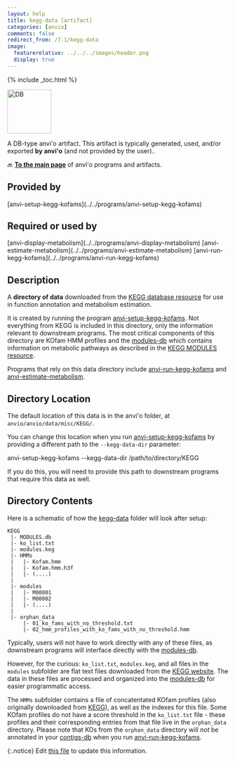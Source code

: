```yaml
---
layout: help
title: kegg-data [artifact]
categories: [anvio]
comments: false
redirect_from: /7.1/kegg-data
image:
  featurerelative: ../../../images/header.png
  display: true
---
```



{% include _toc.html %}


<img src="../../images/icons/DB.png" alt="DB" style="width:100px; border:none" />

A DB-type anvi'o artifact. This artifact is typically generated, used, and/or exported **by anvi'o** (and not provided by the user)..

🔙 **[To the main page](../../)** of anvi'o programs and artifacts.

## Provided by


<p style="text-align: left" markdown="1"><span class="artifact-p">[anvi-setup-kegg-kofams](../../programs/anvi-setup-kegg-kofams)</span></p>


## Required or used by


<p style="text-align: left" markdown="1"><span class="artifact-r">[anvi-display-metabolism](../../programs/anvi-display-metabolism)</span> <span class="artifact-r">[anvi-estimate-metabolism](../../programs/anvi-estimate-metabolism)</span> <span class="artifact-r">[anvi-run-kegg-kofams](../../programs/anvi-run-kegg-kofams)</span></p>


## Description

A **directory of data** downloaded from the [KEGG database resource](https://www.kegg.jp/) for use in function annotation and metabolism estimation.

It is created by running the program <span class="artifact-n">[anvi-setup-kegg-kofams](/help/7.1/programs/anvi-setup-kegg-kofams)</span>. Not everything from KEGG is included in this directory, only the information relevant to downstream programs. The most critical components of this directory are KOfam HMM profiles and the <span class="artifact-n">[modules-db](/help/7.1/artifacts/modules-db)</span> which contains information on metabolic pathways as described in the [KEGG MODULES resource](https://www.genome.jp/kegg/module.html).

Programs that rely on this data directory include <span class="artifact-n">[anvi-run-kegg-kofams](/help/7.1/programs/anvi-run-kegg-kofams)</span> and <span class="artifact-n">[anvi-estimate-metabolism](/help/7.1/programs/anvi-estimate-metabolism)</span>.

## Directory Location
The default location of this data is in the anvi'o folder, at `anvio/anvio/data/misc/KEGG/`. 

You can change this location when you run <span class="artifact-n">[anvi-setup-kegg-kofams](/help/7.1/programs/anvi-setup-kegg-kofams)</span> by providing a different path to the `--kegg-data-dir` parameter:

<div class="codeblock" markdown="1">
anvi&#45;setup&#45;kegg&#45;kofams &#45;&#45;kegg&#45;data&#45;dir /path/to/directory/KEGG
</div>

If you do this, you will need to provide this path to downstream programs that require this data as well.

## Directory Contents

Here is a schematic of how the <span class="artifact-n">[kegg-data](/help/7.1/artifacts/kegg-data)</span> folder will look after setup:

```
KEGG
 |- MODULES.db
 |- ko_list.txt
 |- modules.keg
 |- HMMs
 |   |- Kofam.hmm
 |   |- Kofam.hmm.h3f
 |   |- (....)
 |
 |- modules
 |   |- M00001
 |   |- M00002
 |   |- (....)
 |
 |- orphan_data
     |- 01_ko_fams_with_no_threshold.txt
     |- 02_hmm_profiles_with_ko_fams_with_no_threshold.hmm

```

Typically, users will not have to work directly with any of these files, as downstream programs will interface directly with the <span class="artifact-n">[modules-db](/help/7.1/artifacts/modules-db)</span>. 

However, for the curious:
`ko_list.txt`, `modules.keg`, and all files in the `modules` subfolder are flat text files downloaded from the [KEGG website](https://www.genome.jp/kegg/). The data in these files are processed and organized into the <span class="artifact-n">[modules-db](/help/7.1/artifacts/modules-db)</span> for easier programmatic access. 

The `HMMs` subfolder contains a file of concatentated KOfam profiles (also originally downloaded from [KEGG](https://www.genome.jp/ftp/db/kofam/)), as well as the indexes for this file. Some KOfam profiles do not have a score threshold in the `ko_list.txt` file - these profiles and their corresponding entries from that file live in the `orphan_data` directory. Please note that KOs from the `orphan_data` directory will *not* be annotated in your <span class="artifact-n">[contigs-db](/help/7.1/artifacts/contigs-db)</span> when you run <span class="artifact-n">[anvi-run-kegg-kofams](/help/7.1/programs/anvi-run-kegg-kofams)</span>.


{:.notice}
Edit [this file](https://github.com/merenlab/anvio/tree/master/anvio/docs/artifacts/kegg-data.md) to update this information.

